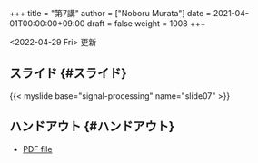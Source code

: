 +++
title = "第7講"
author = ["Noboru Murata"]
date = 2021-04-01T00:00:00+09:00
draft = false
weight = 1008
+++

<span class="timestamp-wrapper"><span class="timestamp">&lt;2022-04-29 Fri&gt; </span></span> 更新


## スライド {#スライド}

{{< myslide base="signal-processing" name="slide07" >}}


## ハンドアウト {#ハンドアウト}

-   [PDF file](https://noboru-murata.github.io/signal-processing/pdfs/slide07.pdf)